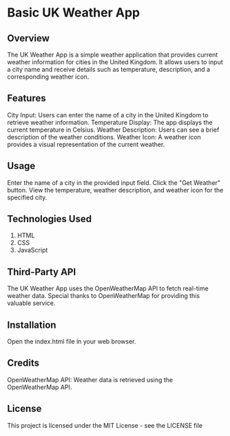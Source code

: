 # Basic UK Weather App

## Overview
The UK Weather App is a simple weather application that provides current weather information for cities in the United Kingdom. It allows users to input a city name and receive details such as temperature, description, and a corresponding weather icon.

## Features
City Input: Users can enter the name of a city in the United Kingdom to retrieve weather information.
Temperature Display: The app displays the current temperature in Celsius.
Weather Description: Users can see a brief description of the weather conditions.
Weather Icon: A weather icon provides a visual representation of the current weather.

## Usage
Enter the name of a city in the provided input field.
Click the "Get Weather" button.
View the temperature, weather description, and weather icon for the specified city.

## Technologies Used
1. HTML
2. CSS
3. JavaScript

## Third-Party API
The UK Weather App uses the OpenWeatherMap API to fetch real-time weather data. Special thanks to OpenWeatherMap for providing this valuable service.

## Installation
Open the index.html file in your web browser.

## Credits
OpenWeatherMap API: Weather data is retrieved using the OpenWeatherMap API.

## License
This project is licensed under the MIT License - see the LICENSE file
